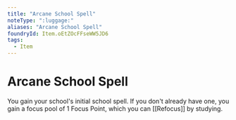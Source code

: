 ```yaml
---
title: "Arcane School Spell"
noteType: ":luggage:"
aliases: "Arcane School Spell"
foundryId: Item.oEtZOcFFseWW5JD6
tags:
  - Item
---
```


# Arcane School Spell

You gain your school's initial school spell. If you don't already have one, you gain a focus pool of 1 Focus Point, which you can [[Refocus]] by studying.
